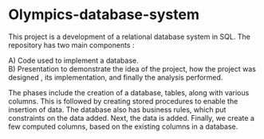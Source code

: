 # Olympics-database-system

This project is a development of a relational database system in SQL.
The repository has two main components :

A) Code used to implement a database.  
B) Presentation to demonstrate the idea of the project,  how the project was designed , its implementation, and finally the analysis performed.

The phases include the creation of a database, tables, along with various columns. 
This is followed by creating stored procedures to enable the insertion of data.
The database also has business rules, which put constraints on the data added.
Next, the data is added.
Finally, we create a few computed columns, based on the existing columns in a database.
